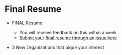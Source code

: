 # Final Resume 

- FINAL Resume
  - You will receive feedback on this within a week
  - [Submit your final resume through an issue here](https://github.com/ga-dc-outcomes/final-resume/blob/master/README.md)

- 3 New Organizations that pique  your interest
